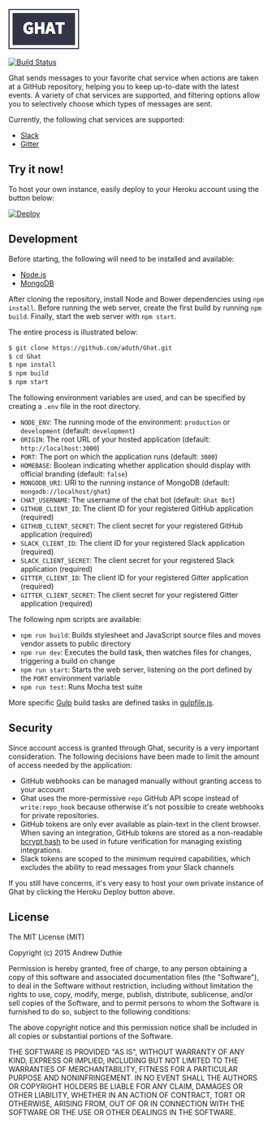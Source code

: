 ![Ghat](./public/images/logo.png)

[![Build Status](https://travis-ci.org/aduth/Ghat.svg?branch=master)](https://travis-ci.org/aduth/Ghat)

Ghat sends messages to your favorite chat service when actions are taken at a GitHub repository, helping you to keep up-to-date with the latest events. A variety of chat services are supported, and filtering options allow you to selectively choose which types of messages are sent.

Currently, the following chat services are supported:

- [Slack](https://slack.com/)
- [Gitter](https://gitter.im)

## Try it now!

To host your own instance, easily deploy to your Heroku account using the button below:

[![Deploy](https://www.herokucdn.com/deploy/button.svg)](https://heroku.com/deploy?template=https://github.com/aduth/ghat)

## Development

Before starting, the following will need to be installed and available:

- [Node.js](http://nodejs.org/)
- [MongoDB](http://www.mongodb.org/)

After cloning the repository, install Node and Bower dependencies using `npm install`. Before running the web server, create the first build by running `npm build`. Finally, start the web server with `npm start`.

The entire process is illustrated below:

```bash
$ git clone https://github.com/aduth/Ghat.git
$ cd Ghat
$ npm install
$ npm build
$ npm start
```

The following environment variables are used, and can be specified by creating a `.env` file in the root directory.

- `NODE_ENV`: The running mode of the environment: `production` or `development` (default: `development`)
- `ORIGIN`: The root URL of your hosted application (default: `http://localhost:3000`)
- `PORT`: The port on which the application runs (default: `3000`)
- `HOMEBASE`: Boolean indicating whether application should display with official branding (default: `false`)
- `MONGODB_URI`: URI to the running instance of MongoDB (default: `mongodb://localhost/ghat`)
- `CHAT_USERNAME`: The username of the chat bot (default: `Ghat Bot`)
- `GITHUB_CLIENT_ID`: The client ID for your registered GitHub application (required)
- `GITHUB_CLIENT_SECRET`: The client secret for your registered GitHub application (required)
- `SLACK_CLIENT_ID`: The client ID for your registered Slack application (required)
- `SLACK_CLIENT_SECRET`: The client secret for your registered Slack application (required)
- `GITTER_CLIENT_ID`: The client ID for your registered Gitter application (required)
- `GITTER_CLIENT_SECRET`: The client secret for your registered Gitter application (required)

The following npm scripts are available:

- `npm run build`: Builds stylesheet and JavaScript source files and moves vendor assets to public directory
- `npm run dev`: Executes the build task, then watches files for changes, triggering a build on change
- `npm run start`: Starts the web server, listening on the port defined by the `PORT` environment variable
- `npm run test`: Runs Mocha test suite

More specific [Gulp](http://gulpjs.com/) build tasks are defined tasks in [gulpfile.js](./gulpfile.js).

## Security

Since account access is granted through Ghat, security is a very important consideration. The following decisions have been made to limit the amount of access needed by the application:

- GitHub webhooks can be managed manually without granting access to your account
- Ghat uses the more-permissive `repo` GitHub API scope instead of `write:repo_hook` because otherwise it's not possible to create webhooks for private repositories.
- GitHub tokens are only ever available as plain-text in the client browser. When saving an integration, GitHub tokens are stored as a non-readable [bcrypt hash](http://en.wikipedia.org/wiki/Bcrypt) to be used in future verification for managing existing integrations.
- Slack tokens are scoped to the minimum required capabilities, which excludes the ability to read messages from your Slack channels

If you still have concerns, it's very easy to host your own private instance of Ghat by clicking the Heroku Deploy button above.

## License

The MIT License (MIT)

Copyright (c) 2015 Andrew Duthie

Permission is hereby granted, free of charge, to any person obtaining a copy
of this software and associated documentation files (the "Software"), to deal
in the Software without restriction, including without limitation the rights
to use, copy, modify, merge, publish, distribute, sublicense, and/or sell
copies of the Software, and to permit persons to whom the Software is
furnished to do so, subject to the following conditions:

The above copyright notice and this permission notice shall be included in
all copies or substantial portions of the Software.

THE SOFTWARE IS PROVIDED "AS IS", WITHOUT WARRANTY OF ANY KIND, EXPRESS OR
IMPLIED, INCLUDING BUT NOT LIMITED TO THE WARRANTIES OF MERCHANTABILITY,
FITNESS FOR A PARTICULAR PURPOSE AND NONINFRINGEMENT. IN NO EVENT SHALL THE
AUTHORS OR COPYRIGHT HOLDERS BE LIABLE FOR ANY CLAIM, DAMAGES OR OTHER
LIABILITY, WHETHER IN AN ACTION OF CONTRACT, TORT OR OTHERWISE, ARISING FROM,
OUT OF OR IN CONNECTION WITH THE SOFTWARE OR THE USE OR OTHER DEALINGS IN
THE SOFTWARE.
